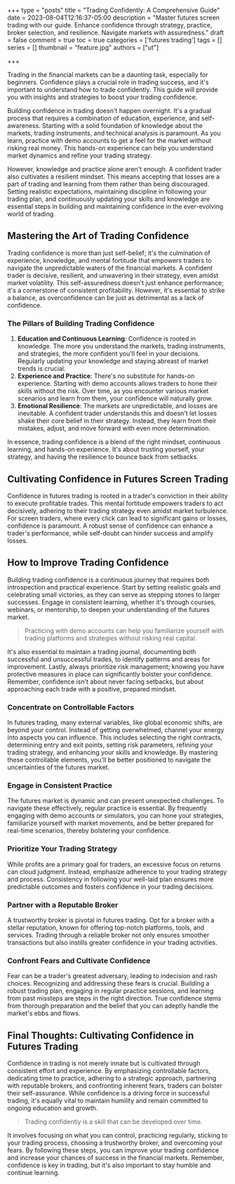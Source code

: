 +++
type = "posts"
title = "Trading Confidently: A Comprehensive Guide"
date =  2023-08-04T12:16:37-05:00
description = "Master futures screen trading with our guide. Enhance confidence through strategy, practice, broker selection, and resilience. Navigate markets with assuredness."
draft = false
comment = true
toc = true
categories = ['futures trading']
tags = []
series = []
thumbnail = "feature.jpg"
authors = ["ut"]

+++

Trading in the financial markets can be a daunting task, especially for beginners. Confidence plays a crucial role in trading success, and it's important to understand how to trade confidently. This guide will provide you with insights and strategies to boost your trading confidence.

Building confidence in trading doesn't happen overnight. It's a gradual process that requires a combination of education, experience, and self-awareness. Starting with a solid foundation of knowledge about the markets, trading instruments, and technical analysis is paramount. As you learn, practice with demo accounts to get a feel for the market without risking real money. This hands-on experience can help you understand market dynamics and refine your trading strategy.

However, knowledge and practice alone aren't enough. A confident trader also cultivates a resilient mindset. This means accepting that losses are a part of trading and learning from them rather than being discouraged. Setting realistic expectations, maintaining discipline in following your trading plan, and continuously updating your skills and knowledge are essential steps in building and maintaining confidence in the ever-evolving world of trading.


## Mastering the Art of Trading Confidence

Trading confidence is more than just self-belief; it's the culmination of experience, knowledge, and mental fortitude that empowers traders to navigate the unpredictable waters of the financial markets. A confident trader is decisive, resilient, and unwavering in their strategy, even amidst market volatility. This self-assuredness doesn't just enhance performance; it's a cornerstone of consistent profitability. However, it's essential to strike a balance, as overconfidence can be just as detrimental as a lack of confidence.

### The Pillars of Building Trading Confidence

1. **Education and Continuous Learning**: Confidence is rooted in knowledge. The more you understand the markets, trading instruments, and strategies, the more confident you'll feel in your decisions. Regularly updating your knowledge and staying abreast of market trends is crucial.
2. **Experience and Practice**: There's no substitute for hands-on experience. Starting with demo accounts allows traders to hone their skills without the risk. Over time, as you encounter various market scenarios and learn from them, your confidence will naturally grow.
3. **Emotional Resilience**: The markets are unpredictable, and losses are inevitable. A confident trader understands this and doesn't let losses shake their core belief in their strategy. Instead, they learn from their mistakes, adjust, and move forward with even more determination.

In essence, trading confidence is a blend of the right mindset, continuous learning, and hands-on experience. It's about trusting yourself, your strategy, and having the resilience to bounce back from setbacks.

## Cultivating Confidence in Futures Screen Trading

Confidence in futures trading is rooted in a trader's conviction in their ability to execute profitable trades. This mental fortitude empowers traders to act decisively, adhering to their trading strategy even amidst market turbulence. For screen traders, where every click can lead to significant gains or losses, confidence is paramount. A robust sense of confidence can enhance a trader's performance, while self-doubt can hinder success and amplify losses.


## How to Improve Trading Confidence

Building trading confidence is a continuous journey that requires both introspection and practical experience. Start by setting realistic goals and celebrating small victories, as they can serve as stepping stones to larger successes. Engage in consistent learning, whether it's through courses, webinars, or mentorship, to deepen your understanding of the futures market.

> Practicing with demo accounts can help you familiarize yourself with trading platforms and strategies without risking real capital.

It's also essential to maintain a trading journal, documenting both successful and unsuccessful trades, to identify patterns and areas for improvement. Lastly, always prioritize risk management; knowing you have protective measures in place can significantly bolster your confidence. Remember, confidence isn't about never facing setbacks, but about approaching each trade with a positive, prepared mindset.

### Concentrate on Controllable Factors

In futures trading, many external variables, like global economic shifts, are beyond your control. Instead of getting overwhelmed, channel your energy into aspects you can influence. This includes selecting the right contracts, determining entry and exit points, setting risk parameters, refining your trading strategy, and enhancing your skills and knowledge. By mastering these controllable elements, you'll be better positioned to navigate the uncertainties of the futures market.

### Engage in Consistent Practice

The futures market is dynamic and can present unexpected challenges. To navigate these effectively, regular practice is essential. By frequently engaging with demo accounts or simulators, you can hone your strategies, familiarize yourself with market movements, and be better prepared for real-time scenarios, thereby bolstering your confidence.

### Prioritize Your Trading Strategy

While profits are a primary goal for traders, an excessive focus on returns can cloud judgment. Instead, emphasize adherence to your trading strategy and process. Consistency in following your well-laid plan ensures more predictable outcomes and fosters confidence in your trading decisions.

### Partner with a Reputable Broker

A trustworthy broker is pivotal in futures trading. Opt for a broker with a stellar reputation, known for offering top-notch platforms, tools, and services. Trading through a reliable broker not only ensures smoother transactions but also instills greater confidence in your trading activities.

### Confront Fears and Cultivate Confidence

Fear can be a trader's greatest adversary, leading to indecision and rash choices. Recognizing and addressing these fears is crucial. Building a robust trading plan, engaging in regular practice sessions, and learning from past missteps are steps in the right direction. True confidence stems from thorough preparation and the belief that you can adeptly handle the market's ebbs and flows.

## Final Thoughts: Cultivating Confidence in Futures Trading

Confidence in trading is not merely innate but is cultivated through consistent effort and experience. By emphasizing controllable factors, dedicating time to practice, adhering to a strategic approach, partnering with reputable brokers, and confronting inherent fears, traders can bolster their self-assurance. While confidence is a driving force in successful trading, it's equally vital to maintain humility and remain committed to ongoing education and growth.

> Trading confidently is a skill that can be developed over time.

It involves focusing on what you can control, practicing regularly, sticking to your trading process, choosing a trustworthy broker, and overcoming your fears. By following these steps, you can improve your trading confidence and increase your chances of success in the financial markets. Remember, confidence is key in trading, but it's also important to stay humble and continue learning.
